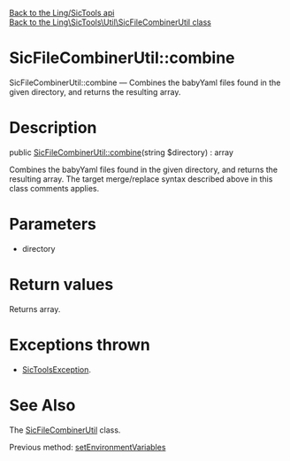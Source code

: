 [Back to the Ling/SicTools api](https://github.com/lingtalfi/SicTools/blob/master/doc/api/Ling/SicTools.md)<br>
[Back to the Ling\SicTools\Util\SicFileCombinerUtil class](https://github.com/lingtalfi/SicTools/blob/master/doc/api/Ling/SicTools/Util/SicFileCombinerUtil.md)


SicFileCombinerUtil::combine
================



SicFileCombinerUtil::combine — Combines the babyYaml files found in the given directory, and returns the resulting array.




Description
================


public [SicFileCombinerUtil::combine](https://github.com/lingtalfi/SicTools/blob/master/doc/api/Ling/SicTools/Util/SicFileCombinerUtil/combine.md)(string $directory) : array




Combines the babyYaml files found in the given directory, and returns the resulting array.
The target merge/replace syntax described above in this class comments applies.




Parameters
================


- directory

    


Return values
================

Returns array.


Exceptions thrown
================

- [SicToolsException](https://github.com/lingtalfi/SicTools/blob/master/doc/api/Ling/SicTools/Exception/SicToolsException.md).&nbsp;







See Also
================

The [SicFileCombinerUtil](https://github.com/lingtalfi/SicTools/blob/master/doc/api/Ling/SicTools/Util/SicFileCombinerUtil.md) class.

Previous method: [setEnvironmentVariables](https://github.com/lingtalfi/SicTools/blob/master/doc/api/Ling/SicTools/Util/SicFileCombinerUtil/setEnvironmentVariables.md)<br>

